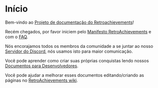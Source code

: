 # Início

Bem-vindo ao [Projeto de documentação do Retroachievements](https://retroachievements.github.io/docs/)!

Recém chegados, por favor iniciem pelo [Manifesto RetroAchievements](/pt/guidelines/users/retroachievements-manifesto.html) e com o [FAQ](/pt/general/faq.html).

Nós encorajamos todos os membros da comunidade a se juntar ao nosso [Servidor do Discord](https://discord.gg/dq2E4hE), nós usamos isto para maior comunicação.

Você pode aprender como criar suas próprias conquistas lendo nossos [Documentos para Desenvolvedores](/pt/developer-docs/).

Você pode ajudar a melhorar esses documentos editando/criando as páginas no [RetroAchievements wiki](https://github.com/RetroAchievements/docs/wiki).
